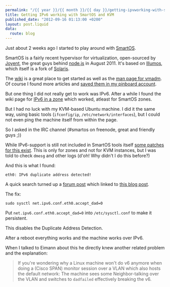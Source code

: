 ```yaml
---
permalink: "/{{ year }}/{{ month }}/{{ day }}/getting-ipvworking-with-smartos-and-kvm"
title: Getting IPv6 working with SmartOS and KVM
published_date: "2012-09-16 01:13:00 +0200"
layout: post.liquid
data:
  route: blog
---
```

Just about 2 weeks ago I started to play around with [SmartOS][].

SmartOS is a fairly recent hypervisor for virtualization, open-sourced by
[Joyent][], the great guys behind [node.js][nodejs] in August 2011. It's based on [Illumos][], which
itself is a fork of [Solaris][].

The [wiki][] is a great place to get started as well as the [man page for vmadm][manpage].
Of course I found more articles and [saved them in my pinboard account][pinboard].

But one thing I did not really get to work was IPv6. After a while I found the
wiki page for [IPv6 in a zone][ipv6zone] which worked, atleast for SmartOS
zones.

But I had no luck with my KVM-based Ubuntu machine. I did it the same way,
using basic tools (`ifconfig/ip`, `/etc/network/interfaces`), but I could not
even ping the machine itself from within the page.

So I asked in the IRC channel (#smartos on freenode, great and friendly guys ;))

While IPv6-support is still not included in SmartOS tools itself [some patches for this exist][ip6patches].
This is only for zones and not for KVM instances, but I was told to check `dmesg` and other logs (d'oh! Why didn't I do this before?)

And this is what I found:

    eth0: IPv6 duplicate address detected!

A quick search turned up a [forum post][forumpost] which linked to [this blog post][duplicatefix].

The fix:

    sudo sysctl net.ipv6.conf.eth0.accept_dad=0

Put `net.ipv6.conf.eth0.accept_dad=0` into `/etc/sysctl.conf` to make it persistent.

This disables the Duplicate Address Detection.

After a reboot everything works and the machine works over IPv6.

When I talked to Eimann about this he directly knew another related problem and the explanation:

> If you're wondering why a Linux machine won't do v6 anymore when doing a
> (Cisco SPAN) monitor session over a VLAN which also hosts the default network:
> The machine sees some Neighbor-talking over the VLAN and switches to `dadfailed`
> effectively breaking the v6.



[smartos]: http://smartos.org/
[nodejs]: http://nodejs.org/
[illumos]: http://illumos.org
[solaris]: http://en.wikipedia.org/wiki/Solaris
[joyent]: http://joyent.com/
[wiki]: http://wiki.smartos.org/
[manpage]: https://github.com/joyent/smartos-live/blob/master/src/vm/man/vmadm.1m.md
[pinboard]: https://pinboard.in/u:badboy/t:smartos/
[ipv6zone]: http://wiki.smartos.org/display/DOC/Setting+up+IPv6+in+a+Zone
[ip6patches]: https://github.com/joshie/smartos-live/tree/ip6
[duplicatefix]: http://timesinker.blogspot.de/2009/11/karmic-ipv6-global-address-problems.html
[forumpost]: http://ubuntuforums.org/showthread.php?t=1410306
